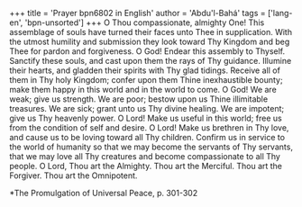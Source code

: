 +++
title = 'Prayer bpn6802 in English'
author = 'Abdu'l-Bahá'
tags = ['lang-en', 'bpn-unsorted']
+++
O Thou compassionate, almighty One! This assemblage of souls have turned their faces unto Thee in supplication. With the utmost humility and submission they look toward Thy Kingdom and beg Thee for pardon and forgiveness. O God! Endear this assembly to Thyself. Sanctify these souls, and cast upon them the rays of Thy guidance. Illumine their hearts, and gladden their spirits with Thy glad tidings. Receive all of them in Thy holy Kingdom; confer upon them Thine inexhaustible bounty; make them happy in this world and in the world to come. O God! We are weak; give us strength. We are poor; bestow upon us Thine illimitable treasures. We are sick; grant unto us Thy divine healing. We are impotent; give us Thy heavenly power. O Lord! Make us useful in this world; free us from the condition of self and desire. O Lord! Make us brethren in Thy love, and cause us to be loving toward all Thy children. Confirm us in service to the world of humanity so that we may become the servants of Thy servants, that we may love all Thy creatures and become compassionate to all Thy people. O Lord, Thou art the Almighty. Thou art the Merciful. Thou art the Forgiver. Thou art the Omnipotent.


*The Promulgation of Universal Peace, p. 301-302
